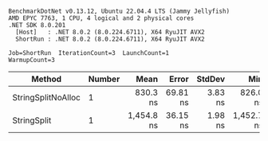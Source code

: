```

BenchmarkDotNet v0.13.12, Ubuntu 22.04.4 LTS (Jammy Jellyfish)
AMD EPYC 7763, 1 CPU, 4 logical and 2 physical cores
.NET SDK 8.0.201
  [Host]   : .NET 8.0.2 (8.0.224.6711), X64 RyuJIT AVX2
  ShortRun : .NET 8.0.2 (8.0.224.6711), X64 RyuJIT AVX2

Job=ShortRun  IterationCount=3  LaunchCount=1  
WarmupCount=3  

```
| Method             | Number | Mean       | Error    | StdDev  | Min        | Max        | Gen0   | Allocated |
|------------------- |------- |-----------:|---------:|--------:|-----------:|-----------:|-------:|----------:|
| StringSplitNoAlloc | 1      |   830.3 ns | 69.81 ns | 3.83 ns |   826.0 ns |   833.4 ns |      - |         - |
| StringSplit        | 1      | 1,454.8 ns | 36.15 ns | 1.98 ns | 1,452.7 ns | 1,456.6 ns | 0.0381 |    3208 B |
